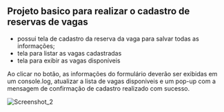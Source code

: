 Projeto basico para realizar o cadastro de reservas de vagas
----

  - possui tela de cadastro da reserva da vaga para salvar todas as informações;
  - tela para listar as vagas cadastradas 
  - tela para exibir as vagas disponíveis

 Ao clicar no botão, as informações do formulário deverão ser exibidas em
um console.log, atualizar a lista de vagas disponiveis e um pop-up com a mensagem de confirmação de cadastro realizado com
sucesso.

![Screenshot_2](https://github.com/Jeniffersouza/desafio_um/assets/98287941/08e61de4-dd96-4ee5-977b-c97dacb7d021)
